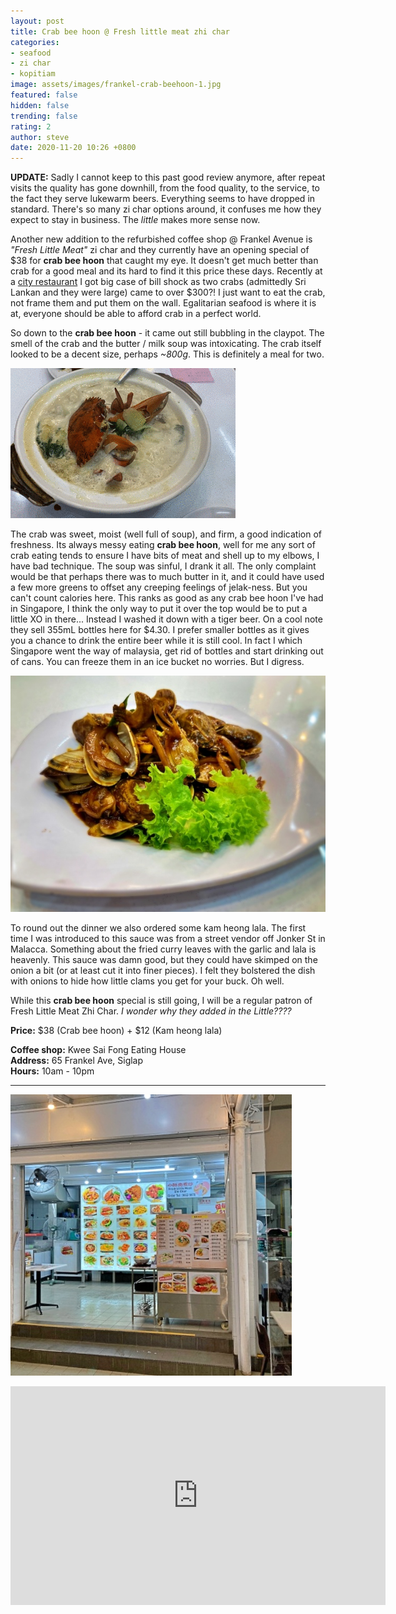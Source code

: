 ```yaml
---
layout: post
title: Crab bee hoon @ Fresh little meat zhi char
categories:
- seafood
- zi char
- kopitiam
image: assets/images/frankel-crab-beehoon-1.jpg
featured: false
hidden: false
trending: false
rating: 2
author: steve
date: 2020-11-20 10:26 +0800
---
```


**UPDATE:** Sadly I cannot keep to this past good review anymore, after repeat visits the quality has gone downhill, from the food quality, to the service, to the fact they serve lukewarm beers. Everything seems to have dropped in standard. There's so many zi char options around, it confuses me how they expect to stay in business. The *little* makes more sense now.

Another new addition to the refurbished coffee shop @ Frankel Avenue is *"Fresh Little Meat"* zi char and they currently have an opening special of $38 for **crab bee hoon** that caught my eye. It doesn't get much better than crab for a good meal and its hard to find it this price these days. Recently at a [city restaurant](https://www.holycrab.sg) I got big case of bill shock as two crabs (admittedly Sri Lankan and they were large) came to over $300?! I just want to eat the crab, not frame them and put them on the wall. Egalitarian seafood is where it is at, everyone should be able to afford crab in a perfect world.

So down to the **crab bee hoon** - it came out still bubbling in the claypot. The smell of the crab and the butter / milk soup was intoxicating. The crab itself looked to be a decent size, perhaps *~800g*. This is definitely a meal for two.

![Bubbling crab bee hoon](/assets/images/frankel-crab-beehoon.gif "Bubbling crab bee hoon")

The crab was sweet, moist (well full of soup), and firm, a good indication of freshness. Its always messy eating **crab bee hoon**, well for me any sort of crab eating tends to ensure I have bits of meat and shell up to my elbows, I have bad technique. The soup was sinful, I drank it all. The only complaint would be that perhaps there was to much butter in it, and it could have used a few more greens to offset any creeping feelings of jelak-ness. But you can't count calories here. This ranks as good as any crab bee hoon I've had in Singapore, I think the only way to put it over the top would be to put a little XO in there... Instead I washed it down with a tiger beer. On a cool note they sell 355mL bottles here for $4.30. I prefer smaller bottles as it gives you a chance to drink the entire beer while it is still cool. In fact I which Singapore went the way of malaysia, get rid of bottles and start drinking out of cans. You can freeze them in an ice bucket no worries. But I digress.

![Lala with kam heong sauce](/assets/images/frankel-crab-beehoon-2.jpg "Lala with kam heong sauce")

To round out the dinner we also ordered some kam heong lala. The first time I was introduced to this sauce was from a street vendor off Jonker St in Malacca. Something about the fried curry leaves with the garlic and lala is heavenly. This sauce was damn good, but they could have skimped on the onion a bit (or at least cut it into finer pieces). I felt they bolstered the dish with onions to hide how little clams you get for your buck. Oh well.

While this **crab bee hoon** special is still going, I will be a regular patron of Fresh Little Meat Zhi Char. *I wonder why they added in the Little????*

**Price:** $38 (Crab bee hoon) + $12 (Kam heong lala)  

**Coffee shop:** Kwee Sai Fong Eating House  
**Address:** 65 Frankel Ave, Siglap  
**Hours:** 10am - 10pm  

***  

![Fresh little meat stall](/assets/images/frankel-crab-beehoon-3.jpg "Fresh little meat stall")

<iframe src="https://www.google.com/maps/embed?pb=!1m18!1m12!1m3!1d3988.7664329136437!2d103.91678721441258!3d1.3156950620515733!2m3!1f0!2f0!3f0!3m2!1i1024!2i768!4f13.1!3m3!1m2!1s0x31da22a61504fc09%3A0xef4ccc977bb2c7b0!2sKwee+Sai+Fong+Eating+House!5e0!3m2!1sen!2ssg!4v1566456891113!5m2!1sen!2ssg" width="600" height="350" frameborder="0" style="border:0" allowfullscreen></iframe>